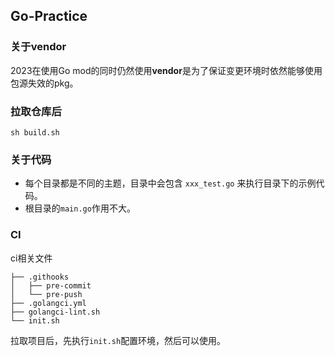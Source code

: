 ## Go-Practice

### 关于vendor
2023在使用Go mod的同时仍然使用**vendor**是为了保证变更环境时依然能够使用包源失效的pkg。


### 拉取仓库后

```shell
sh build.sh
```

### 关于代码

- 每个目录都是不同的主题，目录中会包含 `xxx_test.go` 来执行目录下的示例代码。
- 根目录的`main.go`作用不大。

### CI

ci相关文件

```
├── .githooks
│   ├── pre-commit
│   └── pre-push
├── .golangci.yml
├── golangci-lint.sh
└── init.sh
```

拉取项目后，先执行`init.sh`配置环境，然后可以使用。